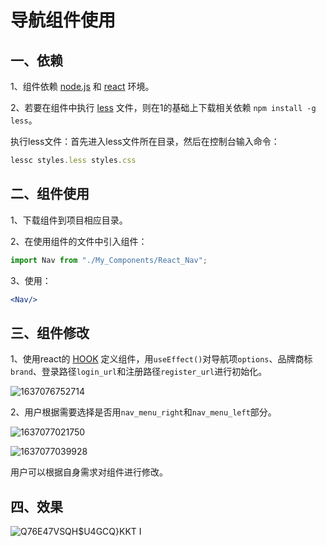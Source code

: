 # 导航组件使用

## 一、依赖

1、组件依赖 [node.js](http://nodejs.cn/learn) 和 [react](https://react.docschina.org/) 环境。

2、若要在组件中执行 [less](https://less.bootcss.com/) 文件，则在1的基础上下载相关依赖 `npm install -g less`。

执行less文件：首先进入less文件所在目录，然后在控制台输入命令：

```js
lessc styles.less styles.css
```

## 二、组件使用

1、下载组件到项目相应目录。

2、在使用组件的文件中引入组件：

```jsx
import Nav from "./My_Components/React_Nav";
```

3、使用：

```jsx
<Nav/>
```

## 三、组件修改

1、使用react的 [HOOK](https://react.docschina.org/docs/hooks-intro.html) 定义组件，用`useEffect()`对导航项`options`、品牌商标`brand`、登录路径`login_url`和注册路径`register_url`进行初始化。

![1637076752714](C:\Users\27618\AppData\Roaming\Typora\typora-user-images\1637076752714.png)

2、用户根据需要选择是否用`nav_menu_right`和`nav_menu_left`部分。

![1637077021750](C:\Users\27618\AppData\Roaming\Typora\typora-user-images\1637077021750.png)

![1637077039928](C:\Users\27618\AppData\Roaming\Typora\typora-user-images\1637077039928.png)

用户可以根据自身需求对组件进行修改。

## 四、效果

![Q76E47VSQH$U4GCQ}KKT I](https://user-images.githubusercontent.com/84628055/142086088-b7dac70a-8908-41dd-bbf2-4f9b4e421b27.png)


